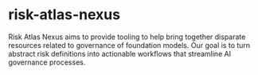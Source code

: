 # risk-atlas-nexus
Risk Atlas Nexus aims to provide tooling to help bring together disparate resources related to governance of foundation models. Our goal is to turn abstract risk definitions into actionable workflows that streamline AI governance processes.
